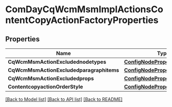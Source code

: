 # ComDayCqWcmMsmImplActionsContentCopyActionFactoryProperties

## Properties
Name | Type | Description | Notes
------------ | ------------- | ------------- | -------------
**CqWcmMsmActionExcludednodetypes** | [**ConfigNodePropertyArray**](configNodePropertyArray.md) |  | [optional] 
**CqWcmMsmActionExcludedparagraphitems** | [**ConfigNodePropertyArray**](configNodePropertyArray.md) |  | [optional] 
**CqWcmMsmActionExcludedprops** | [**ConfigNodePropertyArray**](configNodePropertyArray.md) |  | [optional] 
**ContentcopyactionOrderStyle** | [**ConfigNodePropertyDropDown**](configNodePropertyDropDown.md) |  | [optional] 

[[Back to Model list]](../README.md#documentation-for-models) [[Back to API list]](../README.md#documentation-for-api-endpoints) [[Back to README]](../README.md)


